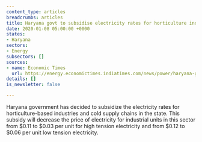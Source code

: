 ```yaml
---
content_type: articles
breadcrumbs: articles
title: Haryana govt to subsidise electricity rates for horticulture industry
date: 2020-01-08 05:00:00 +0000
states:
- Haryana
sectors:
- Energy
subsectors: []
sources:
- name: Economic Times
  url: https://energy.economictimes.indiatimes.com/news/power/haryana-govt-to-subsidise-electricity-rates-for-horticulture-industry/73043088
details: []
is_newsletter: false

---
```

Haryana government has decided to subsidize the electricity rates for horticulture-based industries and cold supply chains in the state. This subsidy will decrease the price of electricity for industrial units in this sector from $0.11 to $0.03 per unit for high tension electricity and from $0.12 to $0.06 per unit low tension electricity.
